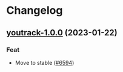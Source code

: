 # Changelog



## [youtrack-1.0.0](https://github.com/truecharts/charts/compare/youtrack-0.0.3...youtrack-1.0.0) (2023-01-22)

### Feat

- Move to stable ([#6594](https://github.com/truecharts/charts/issues/6594))
  
  